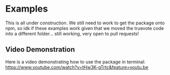 
# Examples

This is all under construction. We still need to work to get the package onto npm, so idk if these examples work given that we moved the truevote code into a different folder... still working, very open to pull requests!

## Video Demonstration

Here is a video demonstrating how to use the package in terminal: https://www.youtube.com/watch?v=tHw3K-gTrtc&feature=youtu.be
